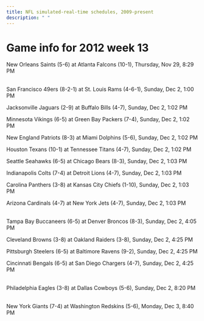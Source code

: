 ```yaml
---
title: NFL simulated-real-time schedules, 2009-present
description: " "
---
```


# Game info for 2012 week 13

New Orleans Saints (5-6) at Atlanta Falcons (10-1), Thursday, Nov 29, 8:29 PM

<br/>San Francisco 49ers (8-2-1) at St. Louis Rams (4-6-1), Sunday, Dec 2, 1:00 PM

Jacksonville Jaguars (2-9) at Buffalo Bills (4-7), Sunday, Dec 2, 1:02 PM

Minnesota Vikings (6-5) at Green Bay Packers (7-4), Sunday, Dec 2, 1:02 PM

New England Patriots (8-3) at Miami Dolphins (5-6), Sunday, Dec 2, 1:02 PM

Houston Texans (10-1) at Tennessee Titans (4-7), Sunday, Dec 2, 1:02 PM

Seattle Seahawks (6-5) at Chicago Bears (8-3), Sunday, Dec 2, 1:03 PM

Indianapolis Colts (7-4) at Detroit Lions (4-7), Sunday, Dec 2, 1:03 PM

Carolina Panthers (3-8) at Kansas City Chiefs (1-10), Sunday, Dec 2, 1:03 PM

Arizona Cardinals (4-7) at New York Jets (4-7), Sunday, Dec 2, 1:03 PM

<br/>Tampa Bay Buccaneers (6-5) at Denver Broncos (8-3), Sunday, Dec 2, 4:05 PM

Cleveland Browns (3-8) at Oakland Raiders (3-8), Sunday, Dec 2, 4:25 PM

Pittsburgh Steelers (6-5) at Baltimore Ravens (9-2), Sunday, Dec 2, 4:25 PM

Cincinnati Bengals (6-5) at San Diego Chargers (4-7), Sunday, Dec 2, 4:25 PM

<br/>Philadelphia Eagles (3-8) at Dallas Cowboys (5-6), Sunday, Dec 2, 8:20 PM

<br/>New York Giants (7-4) at Washington Redskins (5-6), Monday, Dec 3, 8:40 PM


